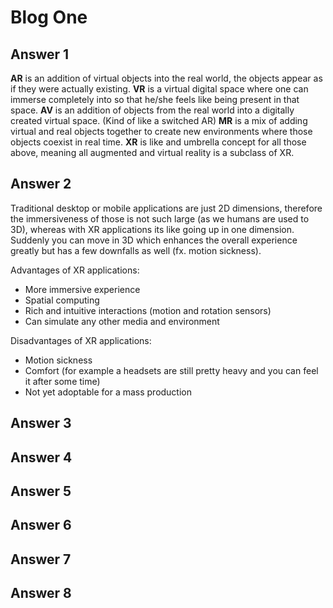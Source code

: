 # Blog One
## Answer 1
<!--What is AR/VR/AV/MR/XR and how do the terminologies compare?-->
**AR** is an addition of virtual objects into the real world, the objects appear as if they were actually existing.
**VR** is a virtual digital space where one can immerse completely into so that he/she feels like being present in that space.
**AV** is an addition of objects from the real world into a digitally created virtual space. (Kind of like a switched AR)
**MR** is a mix of adding virtual and real objects together to create new environments where those objects coexist in real time.
**XR** is like and umbrella concept for all those above, meaning all augmented and virtual reality is a subclass of XR.

## Answer 2
<!--How do XR applications compare to traditional desktop and mobile applications? Advantages/disadvantages?-->
Traditional desktop or mobile applications are just 2D dimensions, therefore the immersiveness of those is not such large (as we humans are used to 3D), whereas with XR applications its like going up in one dimension. Suddenly you can move in 3D which enhances the overall experience greatly but has a few downfalls as well (fx. motion sickness).

Advantages of XR applications:
- More immersive experience
- Spatial computing
- Rich and intuitive interactions (motion and rotation sensors)
- Can simulate any other media and environment

Disadvantages of XR applications:
- Motion sickness
- Comfort (for example a headsets are still pretty heavy and you can feel it after some time)
- Not yet adoptable for a mass production

## Answer 3
## Answer 4
## Answer 5
## Answer 6
## Answer 7
## Answer 8
